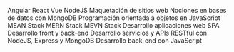 Angular
React
Vue
NodeJS
Maquetación de sitios web
Nociones en bases de datos con MongoDB
Programación orientada a objetos en JavaScript
 MEAN Stack
 MERN Stack
 MEVN Stack
Desarrollo aplicaciones web SPA
Desarrollo front y back-end
Desarrollo servicios y APIs RESTful con NodeJS, Express y MongoDB
Desarrollo back-end con JavaScript
